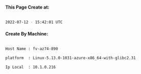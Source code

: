 
   
#### This Page Create at:

```bash

2022-07-12 - 15:42:01 UTC

```

#### Create By Machine:

```bash

Host Name : fv-az74-890

platform  : Linux-5.13.0-1031-azure-x86_64-with-glibc2.31

Ip Local  : 10.1.0.216

```

